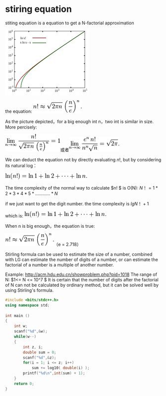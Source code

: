 # stiring equation
stiting equation is a equation to get a N-factorial approximation

![img](./stiring.png)

the equation:   ![img](./1.png)

As the picture depicted，for a big enough int n，two int is similar in size. More percisely:   

![img](./3.png)或者![img](./2.png)

 We can deduct the equation not by directly evaluating $n!$, but by considering its natural log：

   ![img](./4.png)

The time complexity of the  normal way to calculate $n! $ is O(N):   $N！= 1 * 2 * 3 * 4 * 5 * ............ * N$ 

if we just want to get the digit number. the time complexity is $lgN！+1$

which is: ![img](./4.png)

When n is big enough，the equation is true:

![img](./5.png)（e = 2.718）

Stirling formula can be used to estimate the size of a number, combined with LG can estimate the number of digits of a number, or can estimate the factorial of a number is a multiple of another number.

Example:  http://acm.hdu.edu.cn/showproblem.php?pid=1018
The range of N: $1<= N <= 10^7 $
It is certain that the number of digits after the factorial of N can not be calculated by ordinary method, but it can be solved well by using Stirling's formula.

```cpp
#include <bits/stdc++.h>
using namespace std;
 
int main ()
{
    int w;
    scanf("%d",&w);
    while(w--)
    {
        int z, i;
        double sum = 0;
        scanf("%d",&z);
        for(i = 1; i <= z; i++)
            sum += log10( double(i) );
        printf("%d\n",int(sum) + 1);
    }
    return 0;
}

```